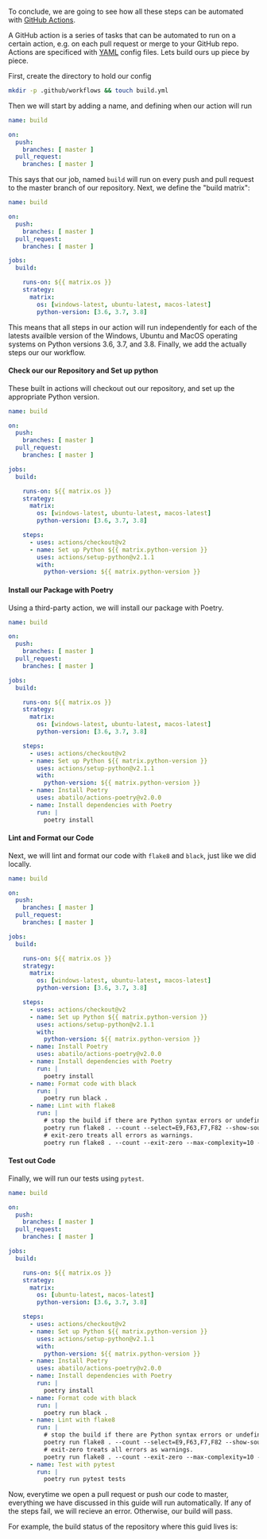 To conclude, we are going to see how all these steps can be automated with [GitHub Actions](https://github.com/features/actions).

A GitHub action is a series of tasks that can be automated to run on a certain action, e.g. on each pull request or merge to your GitHub repo. Actions are specificed with [YAML](https://yaml.org/) config files. Lets build ours up piece by piece. 

First, create the directory to hold our config

```bash
mkdir -p .github/workflows && touch build.yml
```

Then we will start by adding a name, and defining when our action will run

```yaml
name: build

on:
  push:
    branches: [ master ]
  pull_request:
    branches: [ master ]
```

This says that our job, named `build` will run on every push and pull request to the master branch of our repository. Next, we define the "build matrix":

```yaml hl_lines="9 10 11 12 13 14 15 16 17"
name: build

on:
  push:
    branches: [ master ]
  pull_request:
    branches: [ master ]

jobs:
  build:

    runs-on: ${{ matrix.os }}
    strategy:
      matrix:
        os: [windows-latest, ubuntu-latest, macos-latest]
        python-version: [3.6, 3.7, 3.8]
```

This means that all steps in our action will run independently for each of the latests availble version of the Windows, Ubuntu and MacOS operating systems on Python versions 3.6, 3.7, and 3.8. Finally, we add the actually steps our our workflow.

#### Check our our Repository and Set up python

These built in actions will checkout out our repository, and set up the appropriate Python version.

```yaml hl_lines="18 19 20 21 22 23"
name: build

on:
  push:
    branches: [ master ]
  pull_request:
    branches: [ master ]

jobs:
  build:

    runs-on: ${{ matrix.os }}
    strategy:
      matrix:
        os: [windows-latest, ubuntu-latest, macos-latest]
        python-version: [3.6, 3.7, 3.8]

    steps:
      - uses: actions/checkout@v2
      - name: Set up Python ${{ matrix.python-version }}
        uses: actions/setup-python@v2.1.1
        with:
          python-version: ${{ matrix.python-version }}
```

#### Install our Package with Poetry

Using a third-party action, we will install our package with Poetry.

```yaml hl_lines="24 25 26 27 28"
name: build

on:
  push:
    branches: [ master ]
  pull_request:
    branches: [ master ]

jobs:
  build:

    runs-on: ${{ matrix.os }}
    strategy:
      matrix:
        os: [windows-latest, ubuntu-latest, macos-latest]
        python-version: [3.6, 3.7, 3.8]

    steps:
      - uses: actions/checkout@v2
      - name: Set up Python ${{ matrix.python-version }}
        uses: actions/setup-python@v2.1.1
        with:
          python-version: ${{ matrix.python-version }}
      - name: Install Poetry
        uses: abatilo/actions-poetry@v2.0.0
      - name: Install dependencies with Poetry
        run: |
          poetry install
```

#### Lint and Format our Code

Next, we will lint and format our code with `flake8` and `black`, just like we did locally.

```yaml hl_lines="29 30 31 32 33 34 35 36 37"
name: build

on:
  push:
    branches: [ master ]
  pull_request:
    branches: [ master ]

jobs:
  build:

    runs-on: ${{ matrix.os }}
    strategy:
      matrix:
        os: [windows-latest, ubuntu-latest, macos-latest]
        python-version: [3.6, 3.7, 3.8]

    steps:
      - uses: actions/checkout@v2
      - name: Set up Python ${{ matrix.python-version }}
        uses: actions/setup-python@v2.1.1
        with:
          python-version: ${{ matrix.python-version }}
      - name: Install Poetry
        uses: abatilo/actions-poetry@v2.0.0
      - name: Install dependencies with Poetry
        run: |
          poetry install
      - name: Format code with black
        run: |
          poetry run black .
      - name: Lint with flake8
        run: |
          # stop the build if there are Python syntax errors or undefined names
          poetry run flake8 . --count --select=E9,F63,F7,F82 --show-source --statistics
          # exit-zero treats all errors as warnings.
          poetry run flake8 . --count --exit-zero --max-complexity=10 --statistics
```

#### Test out Code

Finally, we will run our tests using `pytest`.

```yaml hl_lines="38 39 40"
name: build

on:
  push:
    branches: [ master ]
  pull_request:
    branches: [ master ]

jobs:
  build:

    runs-on: ${{ matrix.os }}
    strategy:
      matrix:
        os: [ubuntu-latest, macos-latest]
        python-version: [3.6, 3.7, 3.8]

    steps:
      - uses: actions/checkout@v2
      - name: Set up Python ${{ matrix.python-version }}
        uses: actions/setup-python@v2.1.1
        with:
          python-version: ${{ matrix.python-version }}
      - name: Install Poetry
        uses: abatilo/actions-poetry@v2.0.0
      - name: Install dependencies with Poetry
        run: |
          poetry install
      - name: Format code with black
        run: |
          poetry run black .
      - name: Lint with flake8
        run: |
          # stop the build if there are Python syntax errors or undefined names
          poetry run flake8 . --count --select=E9,F63,F7,F82 --show-source --statistics
          # exit-zero treats all errors as warnings.
          poetry run flake8 . --count --exit-zero --max-complexity=10 --statistics
      - name: Test with pytest
        run: |
          poetry run pytest tests
```

Now, everytime we open a pull request or push our code to master, everything we have discussed in this guide will run automatically. If any of the steps fail, we will recieve an error. Otherwise, our build will pass.

For example, the build status of the repository where this guid lives is: 